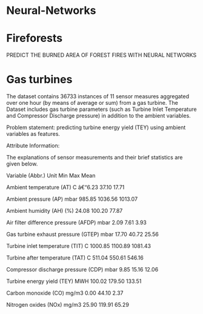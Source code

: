 # Neural-Networks
# Fireforests

PREDICT THE BURNED AREA OF FOREST FIRES WITH NEURAL NETWORKS

# Gas turbines

The dataset contains 36733 instances of 11 sensor measures aggregated over one hour (by means of average or sum) from a gas turbine. 
The Dataset includes gas turbine parameters (such as Turbine Inlet Temperature and Compressor Discharge pressure) in addition to the ambient variables.



Problem statement: predicting turbine energy yield (TEY) using ambient variables as features.



Attribute Information:

The explanations of sensor measurements and their brief statistics are given below.

Variable (Abbr.) Unit Min Max Mean

Ambient temperature (AT) C â€“6.23 37.10 17.71

Ambient pressure (AP) mbar 985.85 1036.56 1013.07

Ambient humidity (AH) (%) 24.08 100.20 77.87

Air filter difference pressure (AFDP) mbar 2.09 7.61 3.93

Gas turbine exhaust pressure (GTEP) mbar 17.70 40.72 25.56

Turbine inlet temperature (TIT) C 1000.85 1100.89 1081.43

Turbine after temperature (TAT) C 511.04 550.61 546.16

Compressor discharge pressure (CDP) mbar 9.85 15.16 12.06

Turbine energy yield (TEY) MWH 100.02 179.50 133.51

Carbon monoxide (CO) mg/m3 0.00 44.10 2.37

Nitrogen oxides (NOx) mg/m3 25.90 119.91 65.29
